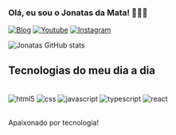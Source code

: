 ### Olá, eu sou o Jonatas da Mata! 🙋🏻‍♂️

[![Blog](https://img.shields.io/badge/JONATASDAMATA-UP-76B900?style=for-the-badge&logo=nvidia&logoColor=white)](https://jonatasdamata.com)
[![Youtube](https://img.shields.io/badge/YouTube-FF0000?style=for-the-badge&logo=youtube&logoColor=white)](https://jonatasdamata.com)
[![Instagram](https://img.shields.io/badge/Instagram-E4405F?style=for-the-badge&logo=instagram&logoColor=white
)](https://jonatasdamata.com)

![Jonatas GitHub stats](https://github-readme-stats.vercel.app/api?username=jonatasdamata&show_icons=true&theme=dracula)

## Tecnologias do meu dia a dia

<div style="display: inline_block"> <br/>
    <img align="center" alt="html5" src="https://img.shields.io/badge/HTML5-E34F26?style=for-the-badge&logo=html5&logoColor=white" />
    <img align="center" alt="css" src="https://img.shields.io/badge/CSS3-1572B6?style=for-the-badge&logo=css3&logoColor=white" />
    <img align="center" alt="javascript" src="https://img.shields.io/badge/JavaScript-F7DF1E?style=for-the-badge&logo=javascript&logoColor=black" />
    <img align="center" alt="typescript" src="https://img.shields.io/badge/TypeScript-007ACC?style=for-the-badge&logo=typescript&logoColor=white" />
    <img align="center" alt="react" src="https://img.shields.io/badge/React-20232A?style=for-the-badge&logo=react&logoColor=61DAFB" />
</div> <br/>

Apaixonado por tecnologia!

